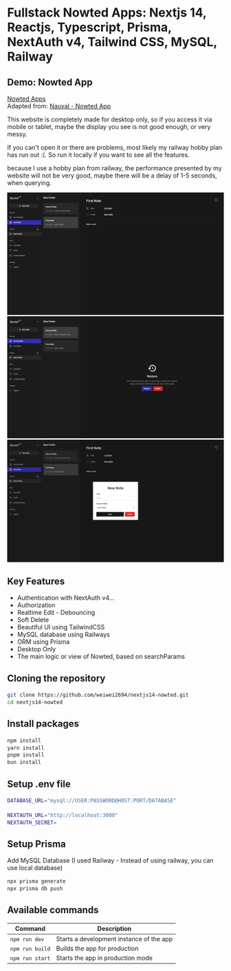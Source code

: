 # Fullstack Nowted Apps: Nextjs 14, Reactjs, Typescript, Prisma, NextAuth v4, Tailwind CSS, MySQL, Railway

## Demo: Nowted App
<a href="https://nextjs14-nowted.vercel.app/" target="_blank">Nowted Apps</a><br />
Adapted from: <a href="https://codedesign.dev/challenge/nowted-app">Nauval - Nowted App</a>

This website is completely made for desktop only, so if you access it via mobile or tablet, maybe the display you see is not good enough, or very messy.

If you can't open it or there are problems, most likely my railway hobby plan has run out :(.
So run it locally if you want to see all the features.

because I use a hobby plan from railway, the performance presented by my website will not be very good, maybe there will be a delay of 1-5 seconds, when querying.

<img src="./public/assets/previews/preview-note.PNG" />
<img src="./public/assets/previews/preview-restore.PNG" />
<img src="./public/assets/previews/preview-create-new-note.PNG" />

## Key Features

- Authentication with NextAuth v4...
- Authorization
- Realtime Edit - Debouncing
- Soft Delete
- Beautiful UI using TailwindCSS
- MySQL database using Railways
- ORM using Prisma
- Desktop Only
- The main logic or view of Nowted, based on searchParams

## Cloning the repository

```bash
git clone https://github.com/weiwei2694/nextjs14-nowted.git
cd nextjs14-nowted
```

## Install packages

```bash
npm install
yarn install
pnpm install
bun install
```

## Setup .env file

```bash
DATABASE_URL="mysql://USER:PASSWORD@HOST:PORT/DATABASE"

NEXTAUTH_URL="http://localhost:3000"
NEXTAUTH_SECRET=
```

## Setup Prisma

Add MySQL Database (I used Railway - Instead of using railway, you can use local database)

```bash
npx prisma generate
npx prisma db push
```

## Available commands

| Command                | Description                              |
| ---------------------- | ---------------------------------------- |
| `npm run dev`          | Starts a development instance of the app |
| `npm run build`        | Builds the app for production            |
| `npm run start`        | Starts the app in production mode        |

